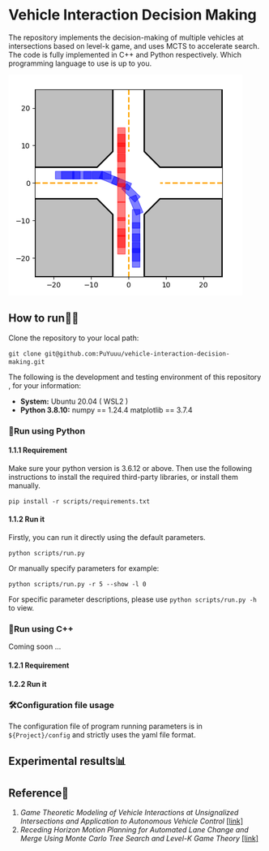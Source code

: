# Vehicle Interaction Decision Making

The repository implements the decision-making of multiple vehicles at intersections based on level-k game, and uses MCTS to accelerate search. The code is fully implemented in C++ and Python respectively. Which programming language to use is up to you.

![](./img/sample.png)

## How to run🏃‍♂️

Clone the repository to your local path:

```shell
git clone git@github.com:PuYuuu/vehicle-interaction-decision-making.git
```

The following is the development and testing environment of this repository , for your information:

- **System:** Ubuntu 20.04 ( WSL2 )
- **Python 3.8.10:** numpy == 1.24.4  matplotlib == 3.7.4

### 🐍Run using Python

#### 1.1.1 Requirement

Make sure your python version is 3.6.12 or above. Then use the following instructions to install the required third-party libraries, or install them manually.

```shell
pip install -r scripts/requirements.txt
```

#### 1.1.2 Run it

Firstly, you can run it directly using the default parameters.

```shell
python scripts/run.py
```

Or manually specify parameters for example:

```
python scripts/run.py -r 5 --show -l 0
```

For specific parameter descriptions, please use `python scripts/run.py -h` to view.

### 🦏Run using C++

Coming soon ...

#### 1.2.1 Requirement



#### 1.2.2 Run it



### 🛠Configuration file usage

The configuration file of program running parameters is in `${Project}/config` and strictly uses the yaml file format.

## Experimental results📊



## Reference📝

1. *Game Theoretic Modeling of Vehicle Interactions at Unsignalized Intersections and Application to Autonomous Vehicle Control* [[link]](https://ieeexplore.ieee.org/abstract/document/8430842)
2. *Receding Horizon Motion Planning for Automated Lane Change and Merge Using Monte Carlo Tree Search and Level-K Game Theory*  [[link]](https://ieeexplore.ieee.org/document/9147369)
